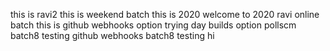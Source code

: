 
this is ravi2
this is weekend batch
this is 2020
welcome to 2020
ravi online batch
this is github webhooks option trying
day builds option
pollscm batch8 testing
github webhooks batch8 testing
hi
